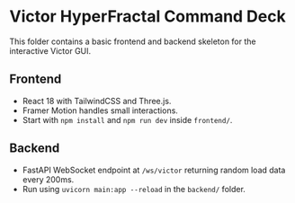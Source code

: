 # Victor HyperFractal Command Deck

This folder contains a basic frontend and backend skeleton for the interactive Victor GUI.

## Frontend
- React 18 with TailwindCSS and Three.js.
- Framer Motion handles small interactions.
- Start with `npm install` and `npm run dev` inside `frontend/`.

## Backend
- FastAPI WebSocket endpoint at `/ws/victor` returning random load data every 200ms.
- Run using `uvicorn main:app --reload` in the `backend/` folder.
